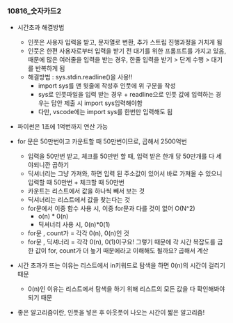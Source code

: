 ### 10816_숫자카드2
* 시간초과 해결방법
    * 인풋은 사용자 입력을 받고, 문자열로 변환, 추가 스트립 진행과정을 거치게 됨
    * 인풋은 한편 사용자로부터 입력을 받기 전 대기를 위한 프롬프트를 가지고 있음, 때문에 많은 여러줄을 입력을 받는 경우, 한줄 입력을 받기 > 단계 수행 > 대기를 반복하게 됨
    * 해결방법 : sys.stdin.readline()을 사용!! 
        * import sys를 맨 윗줄에 작성후 인풋에 위 구문을 작성
        * sys로 인풋파일을 입력 받는 경우 + readline으로 인풋 값에 입력하는 경우는 답안 제출 시 import sys입력해야함
        * 다만, vscode에는 import sys를 한번만 입력해도 됨

* 파이썬은 1초에 1억번까지 연산 가능
* for 문은 50만번이고 카운트할 때 50만번이므로, 곱해서 2500억번
    * 입력을 50만번 받고, 체크를 50만번 할 때, 입력 받은 한개 당 50만개를 다 세야되니깐 곱하기
    * 딕셔너리는 그냥 가져와, 하면 입력 된 주소값이 있어서 바로 가져올 수 있으니 입력할 때 50만번 + 체크할 때 50만번
    * 카운트는 리스트에서 값을 하나씩 빼서 보는 것
    * 딕셔너리는 리스트에서 값을 찾는다는 것
    * for문에서 이중 함수 사용 시, 이중 for문과 다를 것이 없어 O(N^2)
        * o(n) * 0(n)
        * 딕셔너리 사용 시, 0(n)*0(1)
    * for문 , count가 = 각각 0(n), 0(n)인 것
    * for문 , 딕셔너리 = 각각 0(n), 0(1)이구요! 
    그렇기 때문에 각 시간 복잡도를 곱한 값이 for, count가 더 높기 때문에라고 이해해도 될까요? 곱해서 계산

* 시간 초과가 뜨는 이유는 리스트에서 in키워드로 탐색을 하면 0(n)의 시간이 걸리기 때문
    * 0(n)인 이유는 리스트에서 탐색을 하기 위해 리스트의 모든 값을 다 확인해봐야 되기 때문

* 좋은 알고리즘이란, 인풋을 넣은 후 아웃풋이 나오는 시간이 짧은 알고리즘! 
